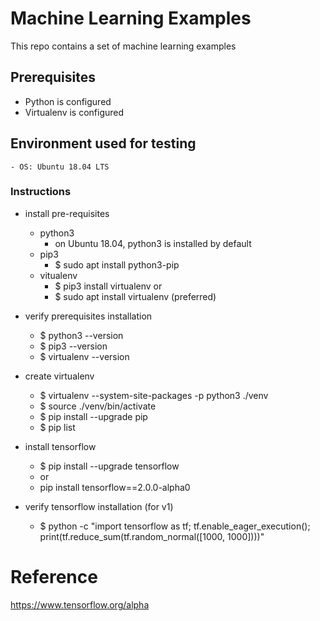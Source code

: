 # Machine Learning Examples

This repo contains a set of machine learning examples

## Prerequisites
- Python is configured
- Virtualenv is configured

## Environment used for testing
    - OS: Ubuntu 18.04 LTS

### Instructions
- install pre-requisites
    - python3
        - on Ubuntu 18.04, python3 is installed by default
    - pip3
        - $ sudo apt install python3-pip
    - vitualenv
        - $ pip3 install virtualenv
        or
        - $ sudo apt install virtualenv (preferred)

- verify prerequisites installation 
    - $ python3 --version
    - $ pip3 --version
    - $ virtualenv --version

- create virtualenv
    - $ virtualenv --system-site-packages -p python3 ./venv
    - $ source ./venv/bin/activate
    - $ pip install --upgrade pip
    - $ pip list

- install tensorflow
    - $ pip install --upgrade tensorflow
    - or 
    - pip install tensorflow==2.0.0-alpha0 
    
- verify tensorflow installation (for v1)
    - $ python -c "import tensorflow as tf; tf.enable_eager_execution(); print(tf.reduce_sum(tf.random_normal([1000, 1000])))"    

# Reference
https://www.tensorflow.org/alpha